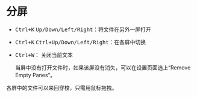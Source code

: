 # 分屏

-   <kbd>Ctrl+K</kbd> <kbd>Up/Down/Left/Right</kbd>：将文件在另外一屏打开
-   <kbd>Ctrl+K</kbd> <kbd>Ctrl+Up/Down/Left/Right</kbd>：在各屏中切换
-   <kbd>Ctrl+W</kbd>： 关闭当前文本

    当屏中没有打开文件时，如果该屏没有消失，可以在设置页面选上“Remove Empty Panes”。

各屏中的文件可以来回穿梭，只需用鼠标拖拽。
